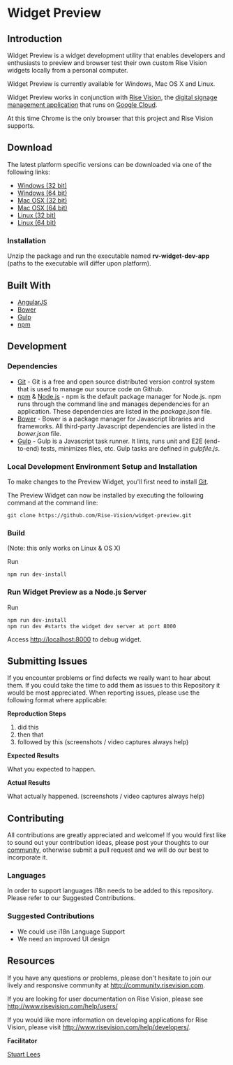 # Widget Preview

## Introduction
Widget Preview is a widget development utility that enables developers and enthusiasts to preview and browser test their own custom Rise Vision widgets locally from a personal computer.

Widget Preview is currently available for Windows, Mac OS X and Linux.

Widget Preview works in conjunction with [Rise Vision](http://www.risevision.com), the [digital signage management application](http://rva.risevision.com/) that runs on [Google Cloud](https://cloud.google.com).

At this time Chrome is the only browser that this project and Rise Vision supports.

## Download
The latest platform specific versions can be downloaded via one of the following links:

- [Windows (32 bit)](http://s3.amazonaws.com/widget-preview-dl/0.2.0/widget-preview-win32.zip) 
- [Windows (64 bit)](http://s3.amazonaws.com/widget-preview-dl/0.2.0/widget-preview-win64.zip) 
- [Mac OSX (32 bit)](http://s3.amazonaws.com/widget-preview-dl/0.2.0/widget-preview-osx32.zip) 
- [Mac OSX (64 bit)](http://s3.amazonaws.com/widget-preview-dl/0.2.0/widget-preview-osx64.zip) 
- [Linux (32 bit)](http://s3.amazonaws.com/widget-preview-dl/0.2.0/widget-preview-linux32.zip)
- [Linux (64 bit)](http://s3.amazonaws.com/widget-preview-dl/0.2.0/widget-preview-linux64.zip)

### Installation
Unzip the package and run the executable named **rv-widget-dev-app** (paths to the executable will differ upon platform). 


## Built With
- [AngularJS](https://angularjs.org/)
- [Bower](http://bower.io/)
- [Gulp](http://gulpjs.com/)
- [npm](https://www.npmjs.org)

## Development

### Dependencies
* [Git](http://git-scm.com/) - Git is a free and open source distributed version control system that is used to manage our source code on Github.
* [npm](https://www.npmjs.org/) & [Node.js](http://nodejs.org/) - npm is the default package manager for Node.js. npm runs through the command line and manages dependencies for an application. These dependencies are listed in the _package.json_ file.
* [Bower](http://bower.io/) - Bower is a package manager for Javascript libraries and frameworks. All third-party Javascript dependencies are listed in the _bower.json_ file.
* [Gulp](http://gulpjs.com/) - Gulp is a Javascript task runner. It lints, runs unit and E2E (end-to-end) tests, minimizes files, etc. Gulp tasks are defined in _gulpfile.js_.

### Local Development Environment Setup and Installation
To make changes to the Preview Widget, you'll first need to install [Git](http://git-scm.com/book/en/v2/Getting-Started-Installing-Git).

The Preview Widget can now be installed by executing the following command at the command line:
```
git clone https://github.com/Rise-Vision/widget-preview.git
```

### Build
(Note: this only works on Linux & OS X)

Run

```
npm run dev-install
```

### Run Widget Preview as a Node.js Server

Run 
```
npm run dev-install
npm run dev #starts the widget dev server at port 8000
```

Access [http://localhost:8000](http://localhost:8000) to debug widget.

## Submitting Issues
If you encounter problems or find defects we really want to hear about them. If you could take the time to add them as issues to this Repository it would be most appreciated. When reporting issues, please use the following format where applicable:

**Reproduction Steps**

1. did this
2. then that
3. followed by this (screenshots / video captures always help)

**Expected Results**

What you expected to happen.

**Actual Results**

What actually happened. (screenshots / video captures always help)

## Contributing
All contributions are greatly appreciated and welcome! If you would first like to sound out your contribution ideas, please post your thoughts to our [community](http://community.risevision.com), otherwise submit a pull request and we will do our best to incorporate it.

### Languages
In order to support languages i18n needs to be added to this repository.  Please refer to our Suggested Contributions.

### Suggested Contributions
- We could use i18n Language Support
- We need an improved UI design

## Resources
If you have any questions or problems, please don't hesitate to join our lively and responsive community at http://community.risevision.com.

If you are looking for user documentation on Rise Vision, please see http://www.risevision.com/help/users/

If you would like more information on developing applications for Rise Vision, please visit http://www.risevision.com/help/developers/.

**Facilitator**

[Stuart Lees](https://github.com/stulees "Stuart Lees")
